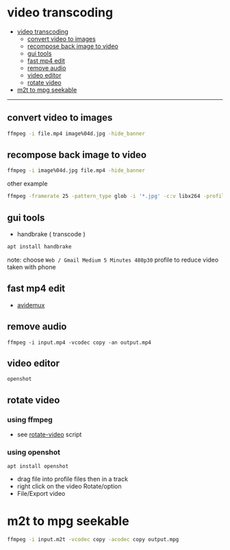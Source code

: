 # video transcoding

<!-- TOC -->
- [video transcoding](#video-transcoding)
  * [convert video to images](#convert-video-to-images)
  * [recompose back image to video](#recompose-back-image-to-video)
  * [gui tools](#gui-tools)
  * [fast mp4 edit](#fast-mp4-edit)
  * [remove audio](#remove-audio)
  * [video editor](#video-editor)
  * [rotate video](#rotate-video)
- [m2t to mpg seekable](#m2t-to-mpg-seekable)
<!-- TOCEND -->

<hr/>

## convert video to images

```sh
ffmpeg -i file.mp4 image%04d.jpg -hide_banner
```

## recompose back image to video

```sh
ffmpeg -i image%04d.jpg file.mp4 -hide_banner
```

other example

```sh
ffmpeg -framerate 25 -pattern_type glob -i '*.jpg' -c:v libx264 -profile:v high -crf 20 -pix_fmt yuv420p output.mp4
```

## gui tools

- handbrake ( transcode )

```sh
apt install handbrake
```

note: choose `Web / Gmail Medium 5 Minutes 480p30` profile to reduce video taken with phone

## fast mp4 edit

- [avidemux](http://avidemux.sourceforge.net/download.html)

## remove audio

```
ffmpeg -i input.mp4 -vcodec copy -an output.mp4
```

## video editor

```
openshot
```

## rotate video

### using ffmpeg

- see [rotate-video](https://github.com/devel0/linux-scripts-utils/blob/703c6f997677481dba8ef6639b18c0168e882618/rotate-video) script

### using openshot

```
apt install openshot
```

- drag file into profile files then in a track
- right click on the video Rotate/option
- File/Export video

# m2t to mpg seekable

```sh
ffmpeg -i input.m2t -vcodec copy -acodec copy output.mpg
```
